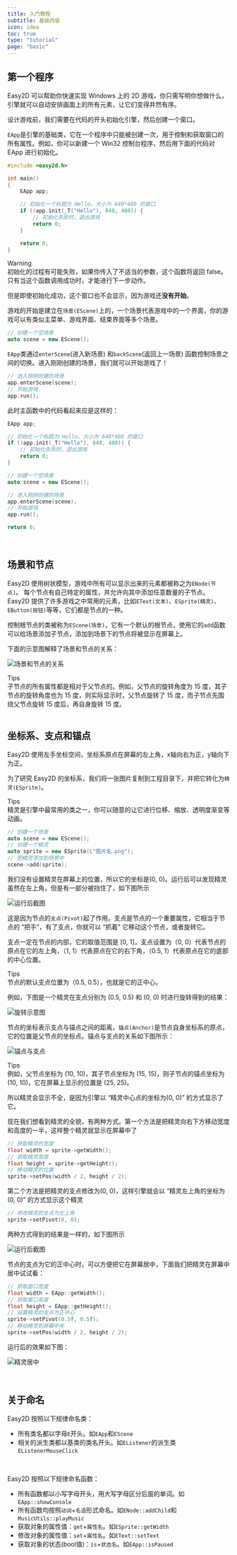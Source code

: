 ```yaml
---
title: 入门教程
subtitle: 基础内容
icon: idea
toc: true
type: "tutorial"
page: "basic"
---
```


## 第一个程序

Easy2D 可以帮助你快速实现 Windows 上的 2D 游戏，你只需写明你想做什么，引擎就可以自动安排画面上的所有元素，让它们变得井然有序。

设计游戏前，我们需要在代码的开头初始化引擎，然后创建一个窗口。

`EApp`是引擎的基础类，它在一个程序中只能被创建一次，用于控制和获取窗口的所有属性。例如，你可以新建一个 Win32 控制台程序，然后用下面的代码对 EApp 进行初始化。

```cpp
#include <easy2d.h>

int main()
{
	EApp app;

	// 初始化一个标题为 Hello，大小为 640*480 的窗口
	if (!app.init(_T("Hello"), 640, 480)) {
		// 初始化失败时，退出游戏
		return 0;
	}

	return 0;
}
```
<div class="ui warning message"><div class="header">Warning </div>
初始化的过程有可能失败，如果你传入了不适当的参数，这个函数将返回 false。
只有当这个函数调用成功时，才能进行下一步动作。
</div>

但是即使初始化成功，这个窗口也不会显示，因为游戏还**没有开始**。

游戏的开始是建立在`场景(EScene)`上的，一个场景代表游戏中的一个界面，你的游戏可以有类似主菜单、游戏界面、结束界面等多个场景。

```cpp
// 创建一个空场景
auto scene = new EScene();
```

`EApp`类通过`enterScene`(进入新场景) 和`backScene`(返回上一场景) 函数控制场景之间的切换。进入刚刚创建的场景，我们就可以开始游戏了！

```cpp
// 进入刚刚创建的场景
app.enterScene(scene);
// 开始游戏
app.run();
```

此时主函数中的代码看起来应是这样的：

```cpp
EApp app;

// 初始化一个标题为 Hello，大小为 640*480 的窗口
if (!app.init(_T("Hello"), 640, 480)) {
	// 初始化失败时，退出游戏
	return 0;
}

// 创建一个空场景
auto scene = new EScene();

// 进入刚刚创建的场景
app.enterScene(scene);
// 开始游戏
app.run();

return 0;
```

<br/>

## 场景和节点

Easy2D 使用树状模型，游戏中所有可以显示出来的元素都被称之为`ENode(节点)`。
每个节点有自己特定的属性，并允许向其中添加任意数量的子节点。Easy2D 提供了许多游戏之中常用的元素，比如`EText(文本)`、`ESprite(精灵)`、`EButton(按钮)`等等，它们都是节点的一种。

控制根节点的类被称为`EScene(场景)`，它有一个默认的根节点，使用它的`add`函数可以给场景添加子节点，添加到场景下的节点将被显示在屏幕上。

下面的示意图解释了场景和节点的关系：

![场景和节点的关系](/assets/images/tutorial/scene.png)

<div class="ui info message"><div class="header">Tips </div>
子节点的所有属性都是相对于父节点的。例如，父节点的旋转角度为 15 度，其子节点的旋转角度也为 15 度，则实际显示时，父节点旋转了 15 度，而子节点先围绕父节点旋转 15 度后，再自身旋转 15 度。
</div>

<br/>

## 坐标系、支点和锚点

Easy2D 使用左手坐标空间，坐标系原点在屏幕的左上角，x轴向右为正，y轴向下为正。

为了研究 Easy2D 的坐标系，我们将一张图片复制到工程目录下，并把它转化为`精灵(ESprite)`。

<div class="ui info message"><div class="header">Tips </div>
精灵是引擎中最常用的类之一，你可以随意的让它进行位移、缩放、透明度渐变等动画。
</div>

```cpp
// 创建一个场景
auto scene = new EScene();
// 创建一个精灵
auto sprite = new ESprite(L"图片名.png");
// 把精灵添加到场景中
scene->add(sprite);
```

我们没有设置精灵在屏幕上的位置，所以它的坐标是(0, 0)。运行后可以发现精灵虽然在左上角，但是有一部分被挡住了，如下图所示

![运行后截图](/assets/images/tutorial/pivot1.png)

这是因为节点的`支点(Pivot)`起了作用。支点是节点的一个重要属性，它相当于节点的 “把手”，有了支点，你就可以 “抓着” 它移动这个节点，或者旋转它。

支点一定在节点的内部，它的取值范围是 [0, 1]，支点设置为（0, 0）代表节点的原点在它的左上角，（1, 1）代表原点在它的右下角，（0.5, 1）代表原点在它的底部的中心位置。

<div class="ui info message"><div class="header">Tips </div>
节点的默认支点位置为（0.5, 0.5），也就是它的正中心。
</div>

例如，下图是一个精灵在支点分别为 (0.5, 0.5) 和 (0, 0) 时进行旋转得到的结果：

![旋转示意图](/assets/images/tutorial/pivot2.png)

节点的坐标表示支点与锚点之间的距离，`锚点(Anchor)`是节点自身坐标系的原点，它的位置是父节点的坐标点。锚点与支点的关系如下图所示：

![锚点与支点](/assets/images/tutorial/pivot.png)

<div class="ui info message"><div class="header">Tips </div>
例如，父节点坐标为 (10, 10)，其子节点坐标为 (15, 15)，则子节点的锚点坐标为 (10, 10)，它在屏幕上显示的位置是 (25, 25)。
</div>

所以精灵会显示不全，是因为引擎以 “精灵中心点的坐标为(0, 0)” 的方式显示了它。

现在我们想看到精灵的全貌，有两种方式。第一个方法是把精灵向右下方移动宽度和高度的一半，这样整个精灵就显示在屏幕中了

```cpp
// 获取精灵的宽度
float width = sprite->getWidth();
// 获取精灵高度
float height = sprite->getHeight();
// 移动精灵的位置
sprite->setPos(width / 2, height / 2);
```

第二个方法是把精灵的支点修改为(0, 0)，这样引擎就会以 “精灵左上角的坐标为(0, 0)” 的方式显示这个精灵

```cpp
// 修改精灵的支点为左上角
sprite->setPivot(0, 0);
```

两种方式得到的结果是一样的，如下图所示

![运行后截图](/assets/images/tutorial/pivot3.png)

节点的支点为它的正中心时，可以方便把它在屏幕居中，下面我们把精灵在屏幕中居中试试看：

```cpp
// 获取窗口宽度
float width = EApp::getWidth();
// 获取窗口高度
float height = EApp::getHeight();
// 设置精灵的支点为正中心
sprite->setPivot(0.5f, 0.5f);
// 移动精灵到屏幕中央
sprite->setPos(width / 2, height / 2);
```

运行后的效果如下图：

![精灵居中](/assets/images/tutorial/pivot4.png)

<br/>

## 关于命名

Easy2D 按照以下规律命名类：

- 所有类名都以字母`E`开头。如`EApp`和`EScene`
- 相关的派生类都以基类的类名开头。如`EListener`的派生类`EListenerMouseClick`

<br/>

Easy2D 按照以下规律命名函数：

- 所有函数都以小写字母开头，用大写字母区分后面的单词。如`EApp::showConsole`
- 所有函数均按照`动词`+`名语`形式命名。如`ENode::addChild`和`MusicUtils::playMusic`
- 获取对象的属性值：`get`+`属性名`。如`ESprite::getWidth`
- 修改对象的属性值：`set`+`属性名`。如`EText::setText`
- 获取对象的状态(bool值)：`is`+`状态名`。如`EApp::isPaused`

<br/>
